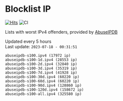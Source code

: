 # Blocklist IP

[![Hits](https://hits.seeyoufarm.com/api/count/incr/badge.svg?url=https%3A%2F%2Fgithub.com%2Fborestad%2Fblocklist-ip%2F&count_bg=%2379C83D&title_bg=%23555555&icon=&icon_color=%23E7E7E7&title=hits&edge_flat=false)](https://hits.seeyoufarm.com)  ![CI](https://img.shields.io/github/workflow/status/borestad/blocklist-ip/CI?style=flat-square)

Lists with worst IPv4 offenders, provided by [AbuseIPDB](https://www.abuseipdb.com/)

<!-- FOOTER-PLACEHOLDER -->
Updated every 5 hours<br>
Last update: `2023-07-18 - 00:31:51`
```
abuseipdb-s100.ipv4 (17972 ip)
abuseipdb-s100-1d.ipv4 (28553 ip)
abuseipdb-s100-2d.ipv4 (32840 ip)
abuseipdb-s100-3d.ipv4 (35319 ip)
abuseipdb-s100-7d.ipv4 (41928 ip)
abuseipdb-s100-30d.ipv4 (60220 ip)
abuseipdb-s100-60d.ipv4 (60220 ip)
abuseipdb-s100-90d.ipv4 (128860 ip)
abuseipdb-s100-120d.ipv4 (158672 ip)
abuseipdb-s100-all.ipv4 (325580 ip)
```
